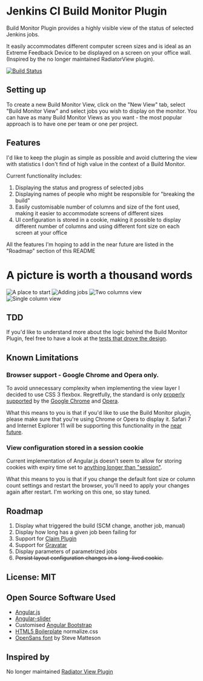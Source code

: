 # Jenkins CI Build Monitor Plugin

Build Monitor Plugin provides a highly visible view of the status of selected Jenkins jobs.

It easily accommodates different computer screen sizes and is ideal as an Extreme Feedback Device to be displayed on a screen on your office wall.
(Inspired by the no longer maintained RadiatorView plugin).

[![Build Status](https://smartcode.ci.cloudbees.com/buildStatus/icon?job=jenkins-build-monitor-plugin)](https://smartcode.ci.cloudbees.com/job/jenkins-build-monitor-plugin/)

## Setting up

To create a new Build Monitor View, click on the "New View" tab, select "Build Monitor View" and select jobs you wish
to display on the monitor. You can have as many Build Monitor Views as you want - the most popular approach is to have one per team
or one per project.

## Features

I'd like to keep the plugin as simple as possible and avoid cluttering the view with statistics I don't find of high value in the context of a Build Monitor.

Current functionality includes:

1. Displaying the status and progress of selected jobs
1. Displaying names of people who might be responsible for "breaking the build"
1. Easily customisable number of columns and size of the font used, making it easier to accommodate screens of different sizes
1. UI configuration is stored in a cookie, making it possible to display different number of columns and using different font size on each screen at your office

All the features I'm hoping to add in the near future are listed in the "Roadmap" section of this README

# A picture is worth a thousand words

![A place to start](https://wiki.jenkins-ci.org/download/attachments/68387008/0%20A%20place%20to%20start.png)
![Adding jobs](https://wiki.jenkins-ci.org/download/attachments/68387008/1%20Adding%20jobs.png)
![Two columns view](https://wiki.jenkins-ci.org/download/attachments/68387008/2%20Two%20columns%20view.png)
![Single column view](https://wiki.jenkins-ci.org/download/attachments/68387008/3%20Single%20column%20view.png)

## TDD

If you'd like to understand more about the logic behind the Build Monitor Plugin, 
feel free to have a look at the [tests that drove the design](/src/test/java/com/smartcodeltd/jenkinsci/plugins/buildmonitor/viewmodel/JobViewTest.java).

## Known Limitations

### Browser support - Google Chrome and Opera only.

To avoid unnecessary complexity when implementing the view layer I decided to use CSS 3 flexbox.
Regretfully, the standard is only [properly supported](http://caniuse.com/flexbox) by the
[Google Chrome](https://www.google.com/intl/en/chrome/browser/) and [Opera](http://www.opera.com/download/‎).

What this means to you is that if you'd like to use the Build Monitor plugin, please make sure
that you're using Chrome or Opera to display it. Safari 7 and Internet Explorer 11 will be supporting this functionality
in the [near future](http://caniuse.com/flexbox).

### View configuration stored in a session cookie

Current implementation of Angular.js doesn't seem to allow for storing cookies with expiry time set to
[anything longer than "session"](http://stackoverflow.com/questions/12624181/angularjs-how-to-set-expiration-date-for-cookie-in-angularjs).

What this means to you is that if you change the default font size or column count settings and restart the browser,
you'll need to apply your changes again after restart. I'm working on this one, so stay tuned.

## Roadmap

1. Display what triggered the build (SCM change, another job, manual)
1. Display how long has a given job been failing for
1. Support for [Claim Plugin](https://wiki.jenkins-ci.org/display/JENKINS/Claim+plugin)
1. Support for [Gravatar](http://gravatar.com)
1. Display parameters of parametrized jobs
1. ~~Persist layout configuration changes in a long-lived cookie.~~

## License: MIT

## Open Source Software Used

* [Angular.js](http://angularjs.org/)
* [Angular-slider](http://prajwalkman.github.io/angular-slider/)
* Customised [Angular Bootstrap](http://angular-ui.github.io/bootstrap/)
* [HTML5 Boilerplate](http://html5boilerplate.com/) normalize.css
* [OpenSans font](http://www.google.com/fonts/specimen/Open+Sans) by Steve Matteson

## Inspired by

No longer maintained [Radiator View Plugin](https://wiki.jenkins-ci.org/display/JENKINS/Radiator+View+Plugin)
